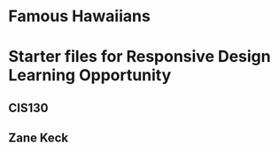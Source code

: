 # Famous Hawaiians

# Starter files for Responsive Design Learning Opportunity

## CIS130

## Zane Keck

